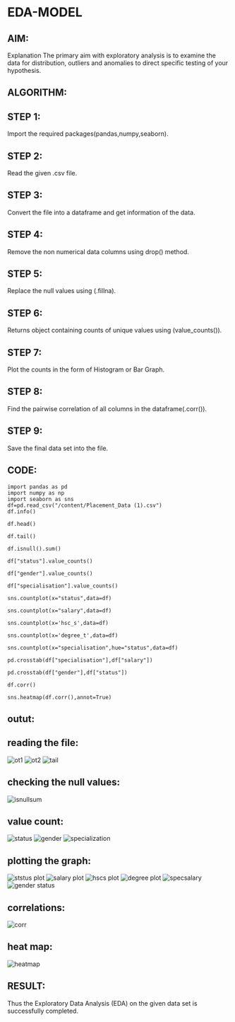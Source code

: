 # EDA-MODEL
## AIM:
Explanation The primary aim with exploratory analysis is to examine the data for distribution, outliers and anomalies to direct specific testing of your hypothesis.

## ALGORITHM:
## STEP 1:
Import the required packages(pandas,numpy,seaborn).

## STEP 2:
Read the given .csv file.

## STEP 3:
Convert the file into a dataframe and get information of the data.

## STEP 4:
Remove the non numerical data columns using drop() method.

## STEP 5:
Replace the null values using (.fillna).

## STEP 6:
Returns object containing counts of unique values using (value_counts()).

## STEP 7:
Plot the counts in the form of Histogram or Bar Graph.

## STEP 8:
Find the pairwise correlation of all columns in the dataframe(.corr()).

## STEP 9:
Save the final data set into the file.

## CODE:
```
import pandas as pd
import numpy as np
import seaborn as sns
df=pd.read_csv("/content/Placement_Data (1).csv")
df.info()

df.head()

df.tail()

df.isnull().sum()

df["status"].value_counts()

df["gender"].value_counts()

df["specialisation"].value_counts()

sns.countplot(x="status",data=df)

sns.countplot(x="salary",data=df)

sns.countplot(x='hsc_s',data=df)

sns.countplot(x='degree_t',data=df)

sns.countplot(x="specialisation",hue="status",data=df)

pd.crosstab(df["specialisation"],df["salary"])

pd.crosstab(df["gender"],df["status"])

df.corr()

sns.heatmap(df.corr(),annot=True)
````

## outut:
## reading the file:
![ot1](https://user-images.githubusercontent.com/94233064/171548515-95848e70-b428-4bbd-9f3f-7115c4dd1b88.png)
![ot2](https://user-images.githubusercontent.com/94233064/171548602-10c43584-22e7-4993-98aa-7a38959fe1b7.png)
![tail](https://user-images.githubusercontent.com/94233064/171548622-240c0d34-5911-4048-86e5-54e4cd8d6dfc.png)
## checking the null values:
![isnullsum](https://user-images.githubusercontent.com/94233064/171548723-a134a8c4-98db-46da-a34c-4208366780d9.png)

## value count:
![status](https://user-images.githubusercontent.com/94233064/171548787-ce21baad-d1a8-4455-89fd-f398d5cee6aa.png)
![gender](https://user-images.githubusercontent.com/94233064/171548837-37506413-ea57-42dd-adca-b7cba3a2afa3.png)
![specialization](https://user-images.githubusercontent.com/94233064/171548871-0517f66f-1530-4c64-a200-ecfb58364c31.png)

## plotting the graph:
![ststus plot](https://user-images.githubusercontent.com/94233064/171548987-93122685-378c-4b87-9bf1-86b939b96e4f.png)
![salary plot](https://user-images.githubusercontent.com/94233064/171549055-3ac15b36-31ca-434a-9d9c-71985e48dd56.png)
![hscs plot](https://user-images.githubusercontent.com/94233064/171549076-cde5cb97-da7d-4bc9-8864-4d096f9d64fc.png)
![degree plot](https://user-images.githubusercontent.com/94233064/171549089-4f94cfa9-bb2e-44d4-b723-295f0daeda28.png)
 ![specsalary](https://user-images.githubusercontent.com/94233064/171549666-5cf219a2-1d46-4b86-8b23-77eda2ae29cb.png)
![gender status](https://user-images.githubusercontent.com/94233064/171549712-45d3751c-1eab-4a05-aaad-2d9b20a947c5.png)


## correlations:
![corr](https://user-images.githubusercontent.com/94233064/171549760-ed8bee11-4415-4eee-8900-9662bae67fca.png)

## heat map:
![heatmap](https://user-images.githubusercontent.com/94233064/171549818-1fd2ef6c-eaa3-471e-88c5-39e2b753e141.png)


## RESULT:
Thus the Exploratory Data Analysis (EDA) on the given data set is successfully completed.
